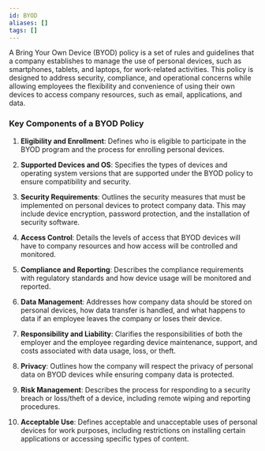 ```yaml
---
id: BYOD
aliases: []
tags: []
---
```


A Bring Your Own Device (BYOD) policy is a set of rules and guidelines that a company establishes to manage the use of personal devices, such as smartphones, tablets, and laptops, for work-related activities. This policy is designed to address security, compliance, and operational concerns while allowing employees the flexibility and convenience of using their own devices to access company resources, such as email, applications, and data.

### Key Components of a BYOD Policy

1. **Eligibility and Enrollment**: Defines who is eligible to participate in the BYOD program and the process for enrolling personal devices.
    
2. **Supported Devices and OS**: Specifies the types of devices and operating system versions that are supported under the BYOD policy to ensure compatibility and security.
    
3. **Security Requirements**: Outlines the security measures that must be implemented on personal devices to protect company data. This may include device encryption, password protection, and the installation of security software.
    
4. **Access Control**: Details the levels of access that BYOD devices will have to company resources and how access will be controlled and monitored.
    
5. **Compliance and Reporting**: Describes the compliance requirements with regulatory standards and how device usage will be monitored and reported.
    
6. **Data Management**: Addresses how company data should be stored on personal devices, how data transfer is handled, and what happens to data if an employee leaves the company or loses their device.
    
7. **Responsibility and Liability**: Clarifies the responsibilities of both the employer and the employee regarding device maintenance, support, and costs associated with data usage, loss, or theft.

8. **Privacy**: Outlines how the company will respect the privacy of personal data on BYOD devices while ensuring company data is protected.
    
9. **Risk Management**: Describes the process for responding to a security breach or loss/theft of a device, including remote wiping and reporting procedures.
    
10. **Acceptable Use**: Defines acceptable and unacceptable uses of personal devices for work purposes, including restrictions on installing certain applications or accessing specific types of content.
